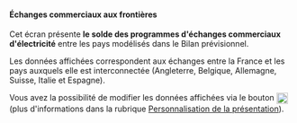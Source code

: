 #### Échanges commerciaux aux frontières

Cet écran présente **le solde des programmes d'échanges commerciaux d'électricité** entre les pays modélisés dans le Bilan prévisionnel. 

Les données affichées correspondent aux échanges entre la France et les pays auxquels elle est interconnectée (Angleterre, Belgique, Allemagne, Suisse, Italie et Espagne).

Vous avez la possibilité de modifier les données affichées via le bouton <img src="img/bouton_reglages.png" width="20" style="vertical-align:top"/> (plus d'informations dans la rubrique [Personnalisation de la présentation](#persoPresentation_echanges)).

